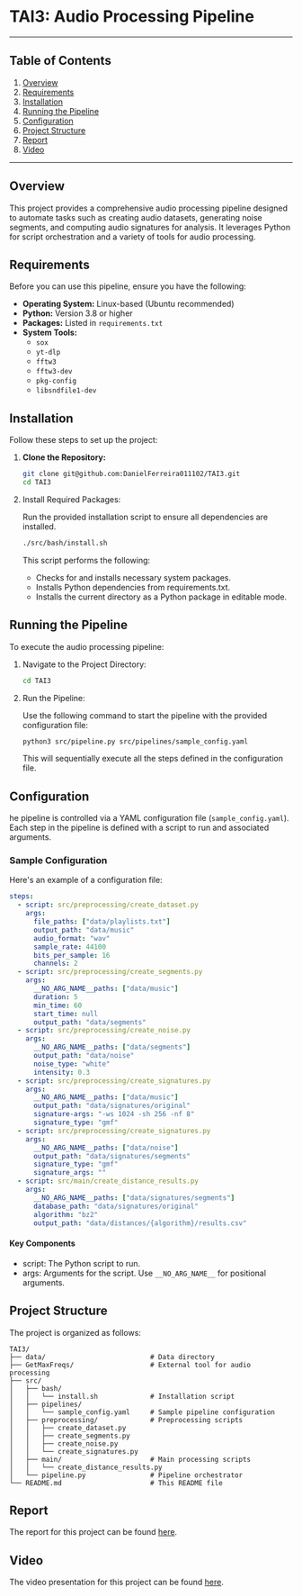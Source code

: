 # TAI3: Audio Processing Pipeline

---

## Table of Contents

1. [Overview](#overview)
2. [Requirements](#requirements)
3. [Installation](#installation)
4. [Running the Pipeline](#running-the-pipeline)
5. [Configuration](#configuration)
6. [Project Structure](#project-structure)
7. [Report](#report)
8. [Video](#video)

---

## Overview

This project provides a comprehensive audio processing pipeline designed to automate tasks such as creating audio datasets, generating noise segments, and computing audio signatures for analysis. It leverages Python for script orchestration and a variety of tools for audio processing.

## Requirements

Before you can use this pipeline, ensure you have the following:

- **Operating System:** Linux-based (Ubuntu recommended)
- **Python:** Version 3.8 or higher
- **Packages:** Listed in `requirements.txt`
- **System Tools:** 
  - `sox`
  - `yt-dlp`
  - `fftw3`
  - `fftw3-dev`
  - `pkg-config`
  - `libsndfile1-dev`

## Installation

Follow these steps to set up the project:

1. **Clone the Repository:**

   ```bash
   git clone git@github.com:DanielFerreira011102/TAI3.git
   cd TAI3
    ```
2. Install Required Packages:

    Run the provided installation script to ensure all dependencies are installed.

    ```bash
    ./src/bash/install.sh
    ```

    This script performs the following:

    - Checks for and installs necessary system packages.
    - Installs Python dependencies from requirements.txt.
    - Installs the current directory as a Python package in editable mode.

## Running the Pipeline

To execute the audio processing pipeline:

1. Navigate to the Project Directory:

    ```bash
    cd TAI3
    ```

2. Run the Pipeline:

    Use the following command to start the pipeline with the provided configuration file:

    ```bash
    python3 src/pipeline.py src/pipelines/sample_config.yaml
    ```

    This will sequentially execute all the steps defined in the configuration file.

## Configuration

he pipeline is controlled via a YAML configuration file (`sample_config.yaml`). Each step in the pipeline is defined with a script to run and associated arguments.

### Sample Configuration

Here's an example of a configuration file:

```yaml
steps:
  - script: src/preprocessing/create_dataset.py
    args:
      file_paths: ["data/playlists.txt"]
      output_path: "data/music"
      audio_format: "wav"
      sample_rate: 44100
      bits_per_sample: 16
      channels: 2
  - script: src/preprocessing/create_segments.py
    args:
      __NO_ARG_NAME__paths: ["data/music"]
      duration: 5
      min_time: 60
      start_time: null
      output_path: "data/segments"
  - script: src/preprocessing/create_noise.py
    args:
      __NO_ARG_NAME__paths: ["data/segments"]
      output_path: "data/noise"
      noise_type: "white"
      intensity: 0.3
  - script: src/preprocessing/create_signatures.py
    args:
      __NO_ARG_NAME__paths: ["data/music"]
      output_path: "data/signatures/original"
      signature-args: "-ws 1024 -sh 256 -nf 8"
      signature_type: "gmf"
  - script: src/preprocessing/create_signatures.py
    args:
      __NO_ARG_NAME__paths: ["data/noise"]
      output_path: "data/signatures/segments"
      signature_type: "gmf"
      signature_args: ""
  - script: src/main/create_distance_results.py
    args:
      __NO_ARG_NAME__paths: ["data/signatures/segments"]
      database_path: "data/signatures/original"
      algorithm: "bz2"
      output_path: "data/distances/{algorithm}/results.csv"
```
#### Key Components
- script: The Python script to run.
- args: Arguments for the script. Use `__NO_ARG_NAME__` for positional arguments.

## Project Structure

The project is organized as follows:

```plaintext
TAI3/
├── data/                          # Data directory
├── GetMaxFreqs/                   # External tool for audio processing
├── src/
│   ├── bash/
│   │   └── install.sh             # Installation script
│   ├── pipelines/
│   │   └── sample_config.yaml     # Sample pipeline configuration
│   ├── preprocessing/             # Preprocessing scripts
│   │   ├── create_dataset.py
│   │   ├── create_segments.py
│   │   ├── create_noise.py
│   │   └── create_signatures.py
│   ├── main/                      # Main processing scripts
│   │   └── create_distance_results.py
│   └── pipeline.py                # Pipeline orchestrator
└── README.md                      # This README file
```

## Report
The report for this project can be found [here](report.pdf).

## Video
The video presentation for this project can be found [here](https://youtu.be/kd3IsJRZlHg).
